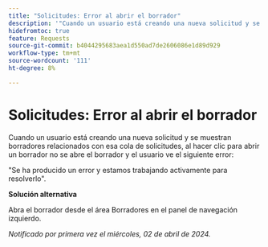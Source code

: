 ```yaml
---
title: "Solicitudes: Error al abrir el borrador"
description: '"Cuando un usuario está creando una nueva solicitud y se muestran borradores relacionados con esa cola de solicitudes, al hacer clic para abrir un borrador, no se abre el borrador y el usuario ve un error. Hay una solución disponible”.'
hidefromtoc: true
feature: Requests
source-git-commit: b4044295683aea1d550ad7de2606086e1d89d929
workflow-type: tm+mt
source-wordcount: '111'
ht-degree: 8%

---
```



# Solicitudes: Error al abrir el borrador

Cuando un usuario está creando una nueva solicitud y se muestran borradores relacionados con esa cola de solicitudes, al hacer clic para abrir un borrador no se abre el borrador y el usuario ve el siguiente error:

&quot;Se ha producido un error y estamos trabajando activamente para resolverlo&quot;.

**Solución alternativa**

Abra el borrador desde el área Borradores en el panel de navegación izquierdo.

_Notificado por primera vez el miércoles, 02 de abril de 2024._

